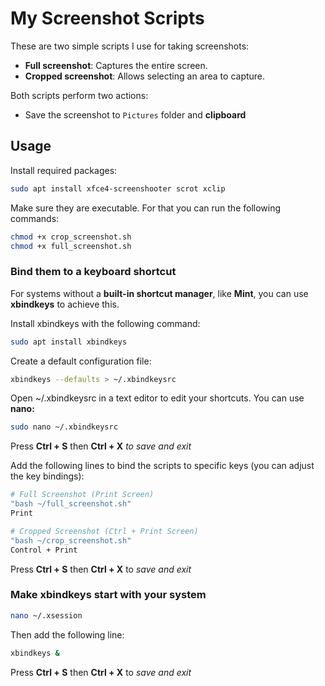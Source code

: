 # My Screenshot Scripts

These are two simple scripts I use for taking screenshots:

- **Full screenshot**: Captures the entire screen.
- **Cropped screenshot**: Allows selecting an area to capture.

Both scripts perform two actions:

* Save the screenshot to `Pictures` folder and **clipboard**

## Usage

Install required packages:
```bash
sudo apt install xfce4-screenshooter scrot xclip
```
Make sure they are executable. 
For that you can run the following commands:
```bash
chmod +x crop_screenshot.sh
chmod +x full_screenshot.sh
```

### Bind them to a keyboard shortcut

For systems without a **built-in shortcut manager**, like **Mint**, you can use **xbindkeys** to achieve this.

Install xbindkeys with the following command:
```bash
sudo apt install xbindkeys
```
Create a default configuration file:
```bash
xbindkeys --defaults > ~/.xbindkeysrc
```

Open ~/.xbindkeysrc in a text editor to edit your shortcuts.
You can use **nano:**
```bash
sudo nano ~/.xbindkeysrc
```
Press **Ctrl + S** then **Ctrl + X** *to save and exit*

Add the following lines to bind the scripts to specific keys (you can adjust the key bindings):
```bash
# Full Screenshot (Print Screen)
"bash ~/full_screenshot.sh"
Print

# Cropped Screenshot (Ctrl + Print Screen)
"bash ~/crop_screenshot.sh"
Control + Print
```
Press **Ctrl + S** then **Ctrl + X** to *save and exit*

### Make xbindkeys start with your system
```bash
nano ~/.xsession
```
Then add the following line:
```bash
xbindkeys &
```
Press **Ctrl + S** then **Ctrl + X** to *save and exit*
